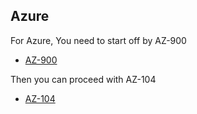 
## Azure

For Azure, You need to start off by AZ-900

- [AZ-900](https://www.youtube.com/watch?v=NKEFWyqJ5XA&t=6851s)

Then you can proceed with AZ-104

- [AZ-104](https://www.youtube.com/watch?v=10PbGbTUSAg&t=7455s)
